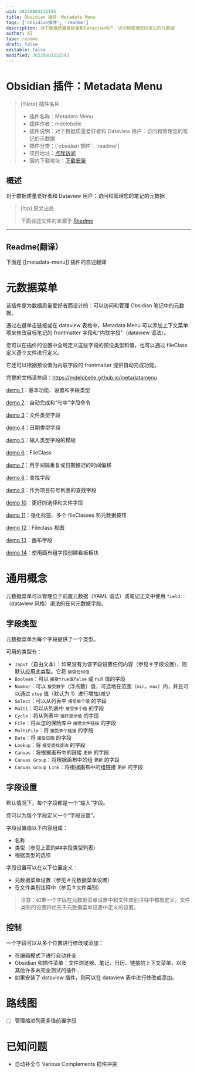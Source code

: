```yaml
---
uid: 20230803231105
title: Obsidian 插件：Metadata Menu
tags: ['obsidian插件', 'readme']
description: 对于数据质量爱好者和Dataview用户：访问和管理您的笔记的元数据
author: AI
type: readme
draft: false
editable: false
modified: 20230803232543
---
```


# Obsidian 插件：Metadata Menu

> [!Note] 插件名片
> - 插件名称：Metadata Menu
> - 插件作者：mdelobelle
> - 插件说明：对于数据质量爱好者和 Dataview 用户：访问和管理您的笔记的元数据
> - 插件分类：['obsidian 插件 ', 'readme']
> - 项目地址：[点我访问](https://github.com/mdelobelle/metadatamenu)
> - 国内下载地址：[下载安装](https://pkmer.cn/products/plugin/pluginMarket/?metadata-menu)

## 概述

对于数据质量爱好者和 Dataview 用户：访问和管理您的笔记的元数据

> [!tip] 原文出处
>
>下面自述文件的来源于 [Readme](https://ghproxy.net/https://raw.githubusercontent.com/mdelobelle/metadatamenu/master/README.md)
>

---

## Readme(翻译）

下面是 [[metadata-menu]] 插件的自述翻译

# 元数据菜单

该插件是为数据质量爱好者而设计的：可以访问和管理 Obsidian 笔记中的元数据。

通过右键单击链接或在 dataview 表格中，Metadata Menu 可以添加上下文菜单项来修改目标笔记的 frontmatter 字段和“内联字段”（dataview 语法）。

您可以在插件的设置中全局定义这些字段的预设类型和值，也可以通过 fileClass 定义逐个文件进行定义。

它还可以根据预设值为内联字段的 frontmatter 提供自动完成功能。

完整的文档请参阅：<https://mdelobelle.github.io/metadatamenu>

[demo 1](https://youtu.be/7bvIAkJf0OE)：基本功能、设置和字段类型

[demo 2](https://youtu.be/gU-StGyDciY)：自动完成和“句中”字段命令

[demo 3](https://youtu.be/sYudigxPEnY)：文件类型字段

[demo 4](https://youtu.be/PrbYaVh7N7g)：日期类型字段

[demo 5](https://youtu.be/Mq2tbA0RVM8)：输入类型字段的模板

[demo 6](https://youtu.be/QxXSuh7HUZY)：FileClass

[demo 7](https://youtu.be/6dEk9no269g)：用于间隔重复或日期推迟的时间偏移

[demo 8](https://youtu.be/ad0nJf8TZP8)：查找字段

[demo 9](https://youtu.be/zUcZWG7nWF4)：作为项目符号列表的查找字段

[demo 10](https://youtu.be/vc55ivQuHuY)：更好的选择和文件字段

[demo 11](https://youtu.be/I73uW8fqOZ8)：强化标签、多个 fileClasses 和元数据按钮

[demo 12](https://youtu.be/3jukvV7OODg)：Fileclass 视图

[demo 13](https://youtu.be/7oaau8ijVUA)：画布字段

[demo 14](https://youtu.be/G47AYkmoKJs)：使用画布组字段创建看板板块

# 通用概念

元数据菜单可以管理位于前置元数据（YAML 语法）或笔记正文中使用 `field::`（dataview 风格）语法的任何元数据字段。

## 字段类型

元数据菜单为每个字段提供了一个类型。

可用的类型有：

- `Input`（自由文本）：如果没有为该字段设置任何内容（参见＃字段设置），则默认应用此类型。它将 `接受任何值`
- `Boolean`：可以 `接受true或false` 或 null 值的字段
- `Number`：可以 `接受数字`（浮点数）值，可选地在范围（`min`，`max`）内，并且可以通过 `step` 值（默认为 1）进行增加/减少
- `Select`：可以从列表中 `接受单个值` 的字段
- `Multi`：可以从列表中 `接受多个值` 的字段
- `Cycle`：将从列表中 `循环显示值` 的字段
- `File`：将从您的保险库中 `接受文件链接` 的字段
- `MultiFile`：将 `接受多个链接` 的字段
- `Date`：将 `接受日期` 的字段
- `Lookup`：将 `接受查找查询` 的字段
- `Canvas`：将根据画布中的链接 `更新` 的字段
- `Canvas Group`：将根据画布中的组 `更新` 的字段
- `Canvas Group Link`：将根据画布中的组链接 `更新` 的字段

## 字段设置

默认情况下，每个字段都是一个“输入”字段。

您可以为每个字段定义一个“字段设置”。

字段设置由以下内容组成：

- 名称
- 类型（参见上面的##字段类型列表）
- 根据类型的选项

字段设置可以在以下位置定义：

- 元数据菜单设置（参见＃元数据菜单设置）
- 在文件类别注释中（参见＃文件类别）

> 注意：如果一个字段在元数据菜单设置中和文件类别注释中都有定义，文件类别的设置将优先于元数据菜单设置中定义的设置。

## 控制

一个字段可以从多个位置进行修改或添加：

- 在编辑模式下进行自动补全
- Obsidian 和插件菜单：文件浏览器、笔记、日历、链接的上下文菜单，以及其他许多未完全测试的插件...
- 如果安装了 dataview 插件，则可以在 dataview 表中进行修改或添加。

# 路线图

- [ ] 管理缩进列表多值前置字段

# 已知问题

- 自动补全与 Various Complements 插件冲突



